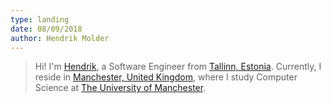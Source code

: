```yaml
---
type: landing
date: 08/09/2018
author: Hendrik Molder
---
```


> Hi! I'm [Hendrik](https://linkedin.com/in/hendrikmolder), a Software Engineer from
[Tallinn, Estonia](https://teleport.org/cities/tallinn/). Currently, I reside in
[Manchester, United Kingdom](https://teleport.org/cities/manchester/), where I study Computer Science
at [The University of Manchester](http://manchester.ac.uk).
